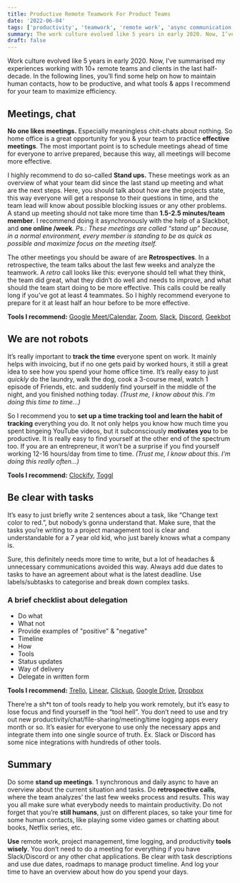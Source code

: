 ```yaml
---
title: Productive Remote Teamwork For Product Teams
date: '2022-06-04'
tags: ['productivity', 'teamwork', 'remote work', 'async communication']
summary: The work culture evolved like 5 years in early 2020. Now, I’ve summarised my experiences working with remote teams and clients in the last half-decade. How to maintain human contacts, how to be productive, and what tools & apps I recommend for your team to maximize efficiency.
draft: false
---
```


Work culture evolved like 5 years in early 2020. Now, I’ve summarised my experiences working with 10+ remote teams and clients in the last half-decade. In the following lines, you’ll find some help on how to maintain human contacts, how to be productive, and what tools & apps I recommend for your team to maximize efficiency.

## Meetings, chat

**No one likes meetings.** Especially meaningless chit-chats about nothing. So home office is a great opportunity for you & your team to practice **effective meetings**. The most important point is to schedule meetings ahead of time for everyone to arrive prepared, because this way, all meetings will become more effective.

I highly recommend to do so-called **Stand ups.** These meetings work as an overview of what your team did since the last stand up meeting and what are the next steps. Here, you should talk about how are the projects state, this way everyone will get a response to their questions in time, and the team lead will know about possible blocking issues or any other problems. A stand up meeting should not take more time than **1.5-2.5 minutes/team member**. I recommend doing it asynchronously with the help of a Slackbot, and **one online /week**.
_Ps.: These meetings are called “stand up” because, in a normal environment, every member is standing to be as quick as possible and maximize focus on the meeting itself._

The other meetings you should be aware of are **Retrospectives**. In a retrospective, the team talks about the last few weeks and analyze the teamwork. A _retro_ call looks like this: everyone should tell what they think, the team did great, what they didn’t do well and needs to improve, and what should the team start doing to be more effective. This calls could be really long if you’ve got at least 4 teammates. So I highly recommend everyone to prepare for it at least half an hour before to be more effective.

**Tools I recommend:** [Google Meet/Calendar](https://calendar.google.com), [Zoom](https://zoom.us), [Slack](https://slack.com), [Discord](https://discord.gg), [Geekbot](https://geekbot.com/)

## We are not robots

It’s really important to **track the time** everyone spent on work. It mainly helps with invoicing, but if no one gets paid by worked hours, it still a great idea to see how you spend your home office time. It’s really easy to just _quickly_ do the laundry, walk the dog, cook a 3-course meal, watch 1 episode of Friends, etc. and suddenly find yourself in the middle of the night, and you finished nothing today. _(Trust me, I know about this. I’m doing this time to time…)_

So I recommend you to **set up a time tracking tool and learn the habit of tracking** everything you do. It not only helps you know how much time you spent bingeing YouTube videos, but it subconsciously **motivates you** to be productive.
It is really easy to find yourself at the other end of the spectrum too. If you are an entrepreneur, it won’t be a surprise if you find yourself working 12-16 hours/day from time to time. _(Trust me, I know about this. I’m doing this really often…)_

**Tools I recommend:** [Clockify](https://clockify.me), [Toggl](https://toggl.com)

## Be clear with tasks

It’s easy to just briefly write 2 sentences about a task, like “Change text color to red.”, but nobody’s gonna understand that. Make sure, that the tasks you’re writing to a project management tool is clear and understandable for a 7 year old kid, who just barely knows what a company is.

Sure, this definitely needs more time to write, but a lot of headaches & unnecessary communications avoided this way.
Always add due dates to tasks to have an agreement about what is the latest deadline. Use labels/subtasks to categorise and break down complex tasks.

### A brief checklist about delegation

- Do what
- What not
- Provide examples of "positive" & "negative"
- Timeline
- How
- Tools
- Status updates
- Way of delivery
- Delegate in written form

**Tools I recommend:** [Trello](https://trello.com), [Linear](https://linear.app), [Clickup](https://clickup.com), [Google Drive](https://drive.google.com), [Dropbox](https://dropbox.com)

There’re a sh\*t ton of tools ready to help you work remotely, but it’s easy to lose focus and find yourself in the “tool hell”. You don’t need to use and try out new productivity/chat/file-sharing/meeting/time logging apps every month or so. It’s easier for everyone to use only the necessary apps and integrate them into one single source of truth. Ex. Slack or Discord has some nice integrations with hundreds of other tools.

## Summary

Do some **stand up meetings**. 1 synchronous and daily async to have an overview about the current situation and tasks. Do **retrospective calls**, where the team analyzes’ the last few weeks process and results. This way you all make sure what everybody needs to maintain productivity. Do not forget that you’re **still humans**, just on different places, so take your time for some human contacts, like playing some video games or chatting about books, Netflix series, etc.

**Use** remote work, project management, time logging, and productivity **tools wisely**. You don’t need to do a meeting for everything if you have Slack/Discord or any other chat applications. Be clear with task descriptions and use due dates, roadmaps to manage product timeline. And log your time to have an overview about how do you spend your days.
